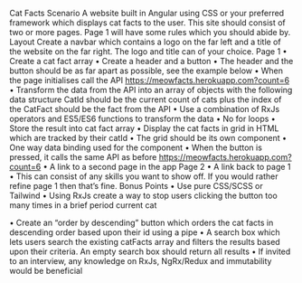 Cat Facts
Scenario
A website built in Angular using CSS or your preferred framework which displays cat facts to the user.
This site should consist of two or more pages.
Page 1 will have some rules which you should abide by.
Layout
Create a navbar which contains a logo on the far left and a title of the website on the far right. The logo and title can of your choice.
Page 1
• Create a cat fact array
• Create a header and a button
• The header and the button should be as far apart as possible, see the example below
• When the page initialises call the API https://meowfacts.herokuapp.com?count=6
• Transform the data from the API into an array of objects with the following data structure
   CatId should be the current count of cats plus the index of the CatFact should be the fact from the API
• Use a combination of RxJs operators and ES5/ES6 functions to transform the data
• No for loops
• Store the result into cat fact array
• Display the cat facts in grid in HTML which are tracked by their catId
• The grid should be its own component
• One way data binding used for the component
• When the button is pressed, it calls the same API as before
      https://meowfacts.herokuapp.com?count=6
• A link to a second page in the app
Page 2
• A link back to page 1
• This can consist of any skills you want to show off. If you would rather refine page 1 then
that’s fine.
Bonus Points
• Use pure CSS/SCSS or Tailwind
• Using RxJs create a way to stop users clicking the button too many times in a brief period
current cat
 
• Create an “order by descending” button which orders the cat facts in descending order based upon their id using a pipe
• A search box which lets users search the existing catFacts array and filters the results based upon their criteria. An empty search box should return all results
• If invited to an interview, any knowledge on RxJs, NgRx/Redux and immutability would be beneficial
